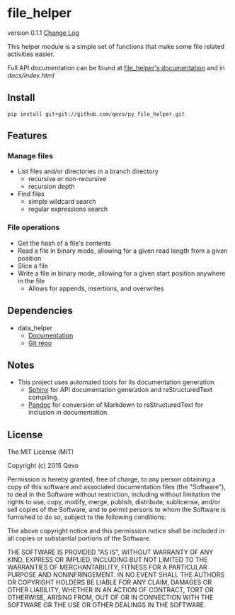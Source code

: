 # file_helper
version 0.1.1  [Change Log](CHANGELOG.md)

This helper module is a simple set of functions that make some file related activities easier.

Full API documentation can be found at [file_helper's documentation](https://py-file-helper.readthedocs.org/) and in *docs/index.html*

## Install
```
pip install git+git://github.com/qevo/py_file_helper.git
```

## Features

### Manage files
  - List files and/or directories in a branch directory
    - recursive or non-recursive
    - recursion depth
  - Find files
    - simple wildcard search
    - regular expressions search

### File operations
  - Get the hash of a file's contents
  - Read a file in binary mode, allowing for a given read length from a given position
  - Slice a file
  - Write a file in binary mode, allowing for a given start position anywhere in the file
    - Allows for appends, insertions, and overwrites

## Dependencies
  - data_helper
    - [Documentation](http://py-data-helper.readthedocs.org/)
    - [Git repo](https://github.com/qevo/py_data_helper/)


## Notes
  - This project uses automated tools for its documentation generation.
    - [Sphinx](http://sphinx-doc.org/) for API documentation generation and reStructuredText compiling.
    - [Pandoc](http://pandoc.org/) for conversion of Markdown to reStructuredText for inclusion in documentation.

## License
The MIT License (MIT)

Copyright (c) 2015 Qevo

Permission is hereby granted, free of charge, to any person obtaining a copy
of this software and associated documentation files (the "Software"), to deal
in the Software without restriction, including without limitation the rights
to use, copy, modify, merge, publish, distribute, sublicense, and/or sell
copies of the Software, and to permit persons to whom the Software is
furnished to do so, subject to the following conditions:

The above copyright notice and this permission notice shall be included in
all copies or substantial portions of the Software.

THE SOFTWARE IS PROVIDED "AS IS", WITHOUT WARRANTY OF ANY KIND, EXPRESS OR
IMPLIED, INCLUDING BUT NOT LIMITED TO THE WARRANTIES OF MERCHANTABILITY,
FITNESS FOR A PARTICULAR PURPOSE AND NONINFRINGEMENT. IN NO EVENT SHALL THE
AUTHORS OR COPYRIGHT HOLDERS BE LIABLE FOR ANY CLAIM, DAMAGES OR OTHER
LIABILITY, WHETHER IN AN ACTION OF CONTRACT, TORT OR OTHERWISE, ARISING FROM,
OUT OF OR IN CONNECTION WITH THE SOFTWARE OR THE USE OR OTHER DEALINGS IN
THE SOFTWARE.
